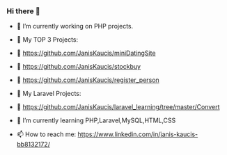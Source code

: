 ### Hi there 👋

- 🔭 I’m currently working on PHP projects.
- :tada: My TOP 3 Projects:
- :balloon: https://github.com/JanisKaucis/miniDatingSite
- :balloon: https://github.com/JanisKaucis/stockbuy
- :balloon: https://github.com/JanisKaucis/register_person
- :tada: My Laravel Projects:
- :balloon: https://github.com/JanisKaucis/laravel_learning/tree/master/Convert
- 🌱 I’m currently learning PHP,Laravel,MySQL,HTML,CSS

- 📫 How to reach me: https://www.linkedin.com/in/janis-kaucis-bb8132172/

<!--
**JanisKaucis/JanisKaucis** is a ✨ _special_ ✨ repository because its `README.md` (this file) appears on your GitHub profile.

- 🔭 I’m currently working on PHP projects.
 
- 🌱 I’m currently learning PHP,Laravel,MySQL,HTML,CSS

- 📫 How to reach me: https://www.linkedin.com/in/janis-kaucis

